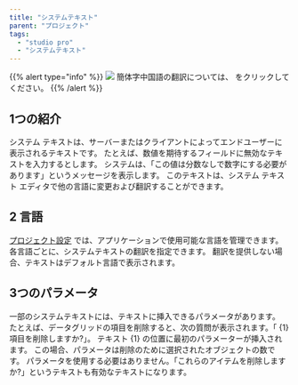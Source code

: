 ```yaml
---
title: "システムテキスト"
parent: "プロジェクト"
tags:
  - "studio pro"
  - "システムテキスト"
---
```


{{% alert type="info" %}}
<img src="attachments/chinese-translation/china.png" style="display: inline-block; margin: 0" /> 簡体字中国語の翻訳については、 [<unk> <unk> <unk>](https://cdn.mendix.tencent-cloud.com/documentation/refguide8/system-texts.pdf) をクリックしてください。
{{% /alert %}}

## 1つの紹介

システム テキストは、サーバーまたはクライアントによってエンドユーザーに表示されるテキストです。 たとえば、数値を期待するフィールドに無効なテキストを入力するとします。 システムは、「この値は分数なしで数字にする必要があります」というメッセージを表示します。 このテキストは、システム テキスト エディタで他の言語に変更および翻訳することができます。

## 2 言語

[プロジェクト設定](project-settings) では、アプリケーションで使用可能な言語を管理できます。 各言語ごとに、システムテキストの翻訳を指定できます。 翻訳を提供しない場合、テキストはデフォルト言語で表示されます。

## 3つのパラメータ

一部のシステムテキストには、テキストに挿入できるパラメータがあります。 たとえば、データグリッドの項目を削除すると、次の質問が表示されます。「 {1} 項目を削除しますか?」。 テキスト {1} の位置に最初のパラメーターが挿入されます。 この場合、パラメータは削除のために選択されたオブジェクトの数です。 パラメータを使用する必要はありません。「これらのアイテムを削除しますか?」というテキストも有効なテキストになります。